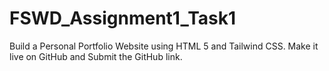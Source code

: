 # FSWD_Assignment1_Task1
 Build a Personal Portfolio Website using HTML 5 and Tailwind CSS. Make it live on GitHub and Submit the GitHub link. 
